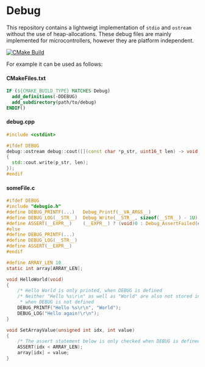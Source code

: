 # Debug

This repository contains a lightweigt implementation of `stdio` and `ostream` without the use of heap-allocations.
These debug files are mainly implemented for microcontrollers, however they are platform independent.

[![CMake Build](https://github.com/schellek/debug/actions/workflows/cmake.yml/badge.svg)](https://github.com/schellek/debug/actions/workflows/cmake.yml)

For example it can be used as follows:
#### CMakeFiles.txt
```cmake
IF (${CMAKE_BUILD_TYPE} MATCHES Debug)
  add_definitions(-DDEBUG)
  add_subdirectory(path/to/debug)
ENDIF()
```

#### debug.cpp
```c++
#include <cstdint>

#ifdef DEBUG
debug::ostream debug::cout([](const char *p_str, uint16_t len) -> void
{
  std::cout.write(p_str, len);
});
#endif
```

#### someFile.c
```c
#ifdef DEBUG
#include "debugio.h"
#define DEBUG_PRINTF(...)   Debug_Printf(__VA_ARGS__)
#define DEBUG_LOG(__STR__)  Debug_Write(__STR__, sizeof(__STR__) - 1U)
#define ASSERT(__EXPR__)    (__EXPR__) ? (void)0 : Debug_AssertFailed(#__EXPR__, __FILE__, __LINE__)
#else
#define DEBUG_PRINTF(...)
#define DEBUG_LOG(__STR__)
#define ASSERT(__EXPR__)
#endif

#define ARRAY_LEN 10
static int array[ARRAY_LEN];

void HelloWorld(void)
{
    /* Hello World is only printed, when DEBUG is defined                                           */
    /* Neither "Hello %s\r\n" as well as "World" are also not stored in their corresponding section *
     * when DEBUG is not defined                                                                    */
    DEBUG_PRINTF("Hello %s\r\n", "World");
    DEBUG_LOG("Hello again!\r\n");
}

void SetArrayValue(unsigned int idx, int value)
{
    /* The assert statement below is only checked when DEBUG is defined */
    ASSERT(idx < ARRAY_LEN);
    array[idx] = value;
}
```
